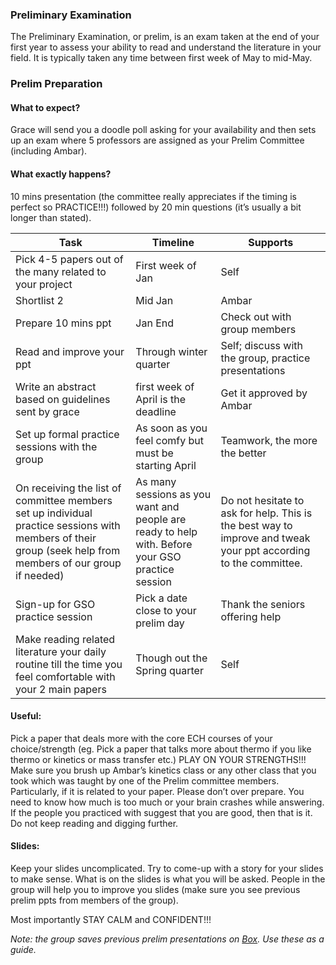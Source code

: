 ### Preliminary Examination

The Preliminary Examination, or prelim, is an exam taken at the end of your first year to assess your ability to read and understand the literature in your field. It is typically taken any time between first week of May to mid-May.

### Prelim Preparation

#### What to expect?
Grace will send you a doodle poll asking for your availability and then sets up an exam where 5 professors are assigned as your Prelim Committee (including Ambar).

#### What exactly happens?
10 mins presentation (the committee really appreciates if the timing is perfect so PRACTICE!!!) followed by 20 min questions (it’s usually a bit longer than stated).

| Task                                                                                                                                                                  |     Timeline                                                                                              |     Supports                                                                                                             |
|-----------------------------------------------------------------------------------------------------------------------------------------------------------------------|-----------------------------------------------------------------------------------------------------------|--------------------------------------------------------------------------------------------------------------------------|
|     Pick 4-5 papers out of the many related to your project                                                                                                           |     First week of Jan                                                                                     |     Self                                                                                                                 |
|     Shortlist 2                                                                                                                                                       |     Mid Jan                                                                                               |     Ambar                                                                                                                |
|     Prepare 10 mins ppt                                                                                                                                               |     Jan End                                                                                               |     Check out with group members                                                                                         |
|     Read and improve your ppt                                                                                                                                         |     Through winter quarter                                                                                |     Self; discuss with the group, practice presentations                                                                 |
|     Write an abstract based on guidelines sent by grace                                                                                                               |     first week of April is the deadline                                                                      |     Get it approved by Ambar                                                                                             |
|     Set up formal practice sessions with the group                                                                                                                    |     As soon as you feel comfy but must be starting April                                                  |     Teamwork, the more the better                                                                                        |
|     On receiving the list of committee members set up individual practice   sessions with members of their group (seek help from members of our group if   needed)    |     As many sessions as you want and people are ready to help with.   Before your GSO practice session    |     Do not hesitate to ask for help. This is the best way to improve and   tweak your ppt according to the committee.    |
|     Sign-up for GSO practice session                                                                                                                                  |     Pick a date close to your prelim day                                                                  |     Thank the seniors offering help                                                                                      |
|     Make reading related literature your daily routine till the time you   feel comfortable with your 2 main papers                                                   |     Though out the Spring quarter                                                                         |     Self                                                                                                                 |


#### Useful:
Pick a paper that deals more with the core ECH courses of your choice/strength (eg. Pick a paper that talks more about thermo if you like thermo or kinetics or mass transfer etc.) PLAY ON YOUR STRENGTHS!!!
Make sure you brush up Ambar’s kinetics class or any other class that you took which was taught by one of the Prelim committee members. Particularly, if it is related to your paper. 
Please don’t over prepare. You need to know how much is too much or your brain crashes while answering. If the people you practiced with suggest that you are good, then that is it. Do not keep reading and digging further. 

#### Slides:
Keep your slides uncomplicated.
Try to come-up with a story for your slides to make sense.
What is on the slides is what you will be asked.
People in the group will help you to improve you slides (make sure you see previous prelim ppts from members of the group).

Most importantly STAY CALM and CONFIDENT!!!

*Note: the group saves previous prelim presentations on [Box](https://ucdavis.app.box.com/folder/80871253566). Use these as a guide.*

